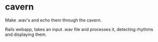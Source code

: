 # cavern
Make .wav's and echo them through the cavern.

Rails webapp, takes an input .wav file and processes it, detecting rhythms and displaying them.

